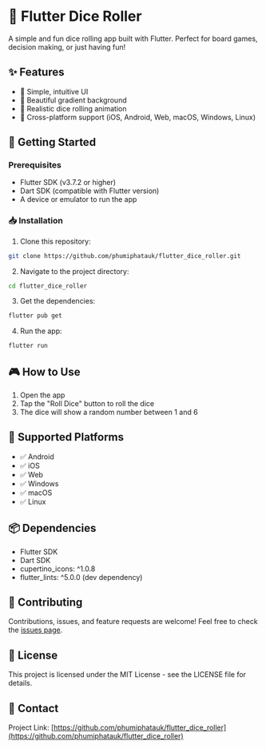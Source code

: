 # 🎲 Flutter Dice Roller

A simple and fun dice rolling app built with Flutter. Perfect for board games, decision making, or just having fun!

## ✨ Features

- 🎯 Simple, intuitive UI
- 🌈 Beautiful gradient background
- 🎲 Realistic dice rolling animation
- 📱 Cross-platform support (iOS, Android, Web, macOS, Windows, Linux)

## 🚀 Getting Started

### Prerequisites

- Flutter SDK (v3.7.2 or higher)
- Dart SDK (compatible with Flutter version)
- A device or emulator to run the app

### 📥 Installation

1. Clone this repository:
```bash
git clone https://github.com/phumiphatauk/flutter_dice_roller.git
```

2. Navigate to the project directory:
```bash
cd flutter_dice_roller
```

3. Get the dependencies:
```bash
flutter pub get
```

4. Run the app:
```bash
flutter run
```

## 🎮 How to Use

1. Open the app
2. Tap the "Roll Dice" button to roll the dice
3. The dice will show a random number between 1 and 6

## 📱 Supported Platforms

- ✅ Android
- ✅ iOS
- ✅ Web
- ✅ Windows
- ✅ macOS
- ✅ Linux

## 📦 Dependencies

- Flutter SDK
- Dart SDK
- cupertino_icons: ^1.0.8
- flutter_lints: ^5.0.0 (dev dependency)

## 🤝 Contributing

Contributions, issues, and feature requests are welcome! Feel free to check the [issues page](https://github.com/phumiphatauk/flutter_dice_roller/issues).

## 📝 License

This project is licensed under the MIT License - see the LICENSE file for details.

## 📧 Contact

Project Link: [https://github.com/phumiphatauk/flutter_dice_roller](https://github.com/phumiphatauk/flutter_dice_roller)
